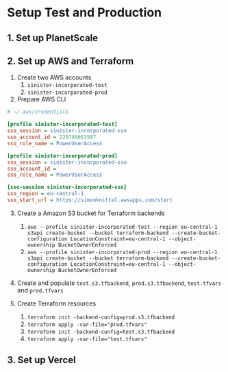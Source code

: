 # Setup Test and Production

## 1. Set up PlanetScale

## 2. Set up AWS and Terraform

1.  Create two AWS accounts
    1. `sinister-incorporated-test`
    2. `sinister-incorporated-prod`
2.  Prepare AWS CLI

```ini
# ~/.aws/credentials

[profile sinister-incorporated-test]
sso_session = sinister-incorporated-sso
sso_account_id = 220746603587
sso_role_name = PowerUserAccess

[profile sinister-incorporated-prod]
sso_session = sinister-incorporated-sso
sso_account_id =
sso_role_name = PowerUserAccess

[sso-session sinister-incorporated-sso]
sso_region = eu-central-1
sso_start_url = https://simonknittel.awsapps.com/start
```

3.  Create a Amazon S3 bucket for Terraform backends

    1. `aws --profile sinister-incorporated-test --region eu-central-1 s3api create-bucket --bucket terraform-backend --create-bucket-configuration LocationConstraint=eu-central-1 --object-ownership BucketOwnerEnforced`
    2. `aws --profile sinister-incorporated-prod --region eu-central-1 s3api create-bucket --bucket terraform-backend --create-bucket-configuration LocationConstraint=eu-central-1 --object-ownership BucketOwnerEnforced`

4.  Create and populate `test.s3.tfbackend`, `prod.s3.tfbackend`, `test.tfvars` and `prod.tfvars`
5.  Create Terraform resources

    1. `terraform init -backend-config=prod.s3.tfbackend`
    2. `terraform apply -var-file="prod.tfvars"`
    3. `terraform init -backend-config=test.s3.tfbackend`
    4. `terraform apply -var-file="test.tfvars"`

## 3. Set up Vercel
